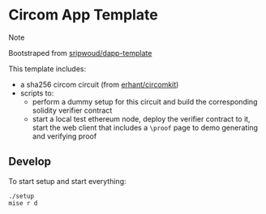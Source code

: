 # Circom App Template

> [!NOTE]
> Bootstraped from [sripwoud/dapp-template](https://github.com/sripwoud/dapp-template)

This template includes:

- a sha256 circom circuit (from [erhant/circomkit](https://github.com/erhant/circomkit/tree/main/examples/bun-sha256))
- scripts to:
  - perform a dummy setup for this circuit and build the corresponding solidity verifier contract
  - start a local test ethereum node, deploy the verifier contract to it, start the web client that includes a `\proof` page to demo generating and verifying proof

## Develop

To start setup and start everything:

```commandline
./setup
mise r d
```
